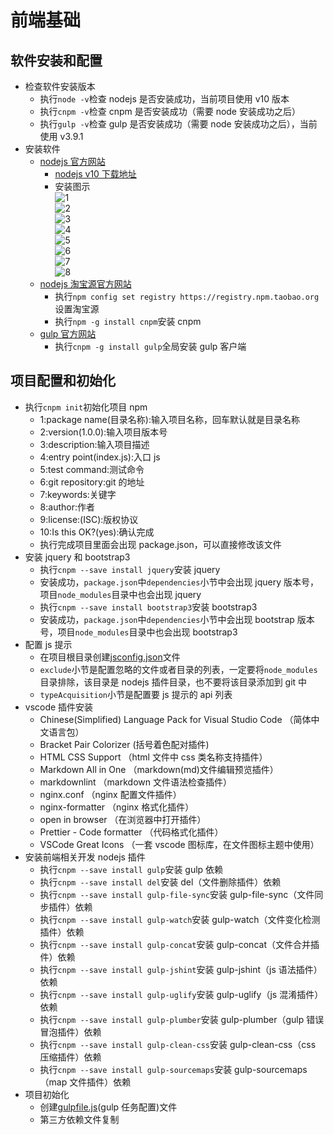 # 前端基础

## 软件安装和配置

- 检查软件安装版本
  - 执行`node -v`检查 nodejs 是否安装成功，当前项目使用 v10 版本
  - 执行`cnpm -v`检查 cnpm 是否安装成功（需要 node 安装成功之后）
  - 执行`gulp -v`检查 gulp 是否安装成功（需要 node 安装成功之后），当前使用 v3.9.1
- 安装软件
  - [nodejs 官方网站](http://nodejs.org/)
    - [nodejs v10 下载地址](https://nodejs.org/dist/v10.13.0/node-v10.13.0-x64.msi)
    - 安装图示  
      ![1](doc-images/nodejs001.jpg)  
      ![2](doc-images/nodejs002.jpg)  
      ![3](doc-images/nodejs003.jpg)  
      ![4](doc-images/nodejs004.jpg)  
      ![5](doc-images/nodejs005.jpg)  
      ![6](doc-images/nodejs006.jpg)  
      ![7](doc-images/nodejs007.jpg)  
      ![8](doc-images/nodejs008.jpg)
  - [nodejs 淘宝源官方网站](http://npm.taobao.org/)
    - 执行`npm config set registry https://registry.npm.taobao.org`设置淘宝源
    - 执行`npm -g install cnpm`安装 cnpm
  - [gulp 官方网站](https://gulpjs.com/)
    - 执行`cnpm -g install gulp`全局安装 gulp 客户端

## 项目配置和初始化

- 执行`cnpm init`初始化项目 npm
  - 1:package name(目录名称):输入项目名称，回车默认就是目录名称
  - 2:version(1.0.0):输入项目版本号
  - 3:description:输入项目描述
  - 4:entry point(index.js):入口 js
  - 5:test command:测试命令
  - 6:git repository:git 的地址
  - 7:keywords:关键字
  - 8:author:作者
  - 9:license:(ISC):版权协议
  - 10:Is this OK?(yes):确认完成
  - 执行完成项目里面会出现 package.json，可以直接修改该文件
- 安装 jquery 和 bootstrap3
  - 执行`cnpm --save install jquery`安装 jquery
  - 安装成功，`package.json`中`dependencies`小节中会出现 jquery 版本号，项目`node_modules`目录中也会出现 jquery
  - 执行`cnpm --save install bootstrap3`安装 bootstrap3
  - 安装成功，`package.json`中`dependencies`小节中会出现 bootstrap 版本号，项目`node_modules`目录中也会出现 bootstrap3
- 配置 js 提示
  - 在项目根目录创建[jsconfig.json](jsconfig.json)文件
  - `exclude`小节是配置忽略的文件或者目录的列表，一定要将`node_modules`目录排除，该目录是 nodejs 插件目录，也不要将该目录添加到 git 中
  - `typeAcquisition`小节是配置要 js 提示的 api 列表
- vscode 插件安装
  - Chinese(Simplified) Language Pack for Visual Studio Code （简体中文语言包）
  - Bracket Pair Colorizer (括号着色配对插件)
  - HTML CSS Support （html 文件中 css 类名称支持插件）
  - Markdown All in One （markdown(md)文件编辑预览插件）
  - markdownlint （markdown 文件语法检查插件）
  - nginx.conf （nginx 配置文件插件）
  - nginx-formatter （nginx 格式化插件）
  - open in browser （在浏览器中打开插件）
  - Prettier - Code formatter （代码格式化插件）
  - VSCode Great Icons （一套 vscode 图标库，在文件图标主题中使用）
- 安装前端相关开发 nodejs 插件
  - 执行`cnpm --save install gulp`安装 gulp 依赖
  - 执行`cnpm --save install del`安装 del（文件删除插件）依赖
  - 执行`cnpm --save install gulp-file-sync`安装 gulp-file-sync（文件同步插件）依赖
  - 执行`cnpm --save install gulp-watch`安装 gulp-watch（文件变化检测插件）依赖
  - 执行`cnpm --save install gulp-concat`安装 gulp-concat（文件合并插件）依赖
  - 执行`cnpm --save install gulp-jshint`安装 gulp-jshint（js 语法插件）依赖
  - 执行`cnpm --save install gulp-uglify`安装 gulp-uglify（js 混淆插件）依赖
  - 执行`cnpm --save install gulp-plumber`安装 gulp-plumber（gulp 错误冒泡插件）依赖
  - 执行`cnpm --save install gulp-clean-css`安装 gulp-clean-css（css 压缩插件）依赖
  - 执行`cnpm --save install gulp-sourcemaps`安装 gulp-sourcemaps（map 文件插件）依赖
- 项目初始化
  - 创建[gulpfile.js](gulpfile.js)(gulp 任务配置)文件
  - 第三方依赖文件复制
